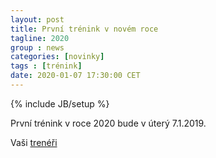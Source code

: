 ```yaml
---
layout: post
title: První trénink v novém roce
tagline: 2020
group : news
categories: [novinky]
tags : [trénink]
date: 2020-01-07 17:30:00 CET
---
```

{% include JB/setup %}

První trénink v roce 2020 bude v úterý 7.1.2019.

Vaši [trenéři](/treneri)
